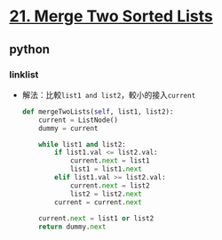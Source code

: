 # [21. Merge Two Sorted Lists](https://leetcode.com/problems/merge-two-sorted-lists/description/)
## python
### linklist
        
* 解法：比較`list1 and list2`，較小的接入`current`
    ```python
    def mergeTwoLists(self, list1, list2):
        current = ListNode()
        dummy = current

        while list1 and list2:
            if list1.val <= list2.val:
                current.next = list1
                list1 = list1.next
            elif list1.val >= list2.val:
                current.next = list2
                list2 = list2.next
            current = current.next
        
        current.next = list1 or list2
        return dummy.next
    ```